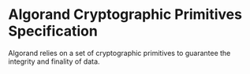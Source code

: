 # Algorand Cryptographic Primitives Specification

Algorand relies on a set of cryptographic primitives to guarantee the integrity
and finality of data.
